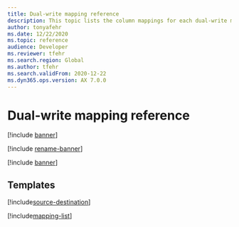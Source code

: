 ```yaml
---
title: Dual-write mapping reference
description: This topic lists the column mappings for each dual-write mapping.
author: tonyafehr
ms.date: 12/22/2020
ms.topic: reference
audience: Developer
ms.reviewer: tfehr
ms.search.region: Global
ms.author: tfehr
ms.search.validFrom: 2020-12-22
ms.dyn365.ops.version: AX 7.0.0
---
```


# Dual-write mapping reference

[!include [banner](../../includes/banner.md)]

[!include [rename-banner](~/includes/cc-data-platform-banner.md)]

[!include [banner](includes/dual-write-symbols.md)]

## Templates

[!include[source-destination](includes/source-destination.md)]

[!include[mapping-list](includes/mapping-tables.md)]
